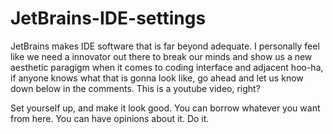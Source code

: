 # JetBrains-IDE-settings
JetBrains makes IDE software that is far beyond adequate.  I personally feel like we need a innovator out there to break our minds and show us a new aesthetic paragigm when it comes to coding interface and adjacent hoo-ha, if anyone knows what that is gonna look like, go ahead and let us know down below in the comments.  This is a youtube video, right?  

Set yourself up, and make it look good.  You can borrow whatever you want from here.  You can have opinions about it.  Do it.
